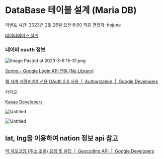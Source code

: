 # DataBase 테이블 설계 (Maria DB)

이벤트 시간: 2023년 2월 26일 오전 6:00
최종 편집자: hojune

[데이터베이스 설계](https://www.notion.so/45aed40582124cf2a00bde3d9e488bc7)

### 네이버 oauth 정보

![Image Pasted at 2023-3-6 15-31.png](https://lab.ssafy.com/s08-ai-speech-sub2/S08P22A701/-/raw/feature/docs/docs/DataBase%20%ED%85%8C%EC%9D%B4%EB%B8%94%20%EC%84%A4%EA%B3%84/Image_Pasted_at_2023-3-6_15-31.png)

[Spring - Google Login API 연동 (No Library)](https://gdtbgl93.tistory.com/182)

[웹 서버 애플리케이션용 OAuth 2.0 사용      |  Authorization  |  Google Developers](https://developers.google.com/identity/protocols/oauth2/web-server?hl=ko#httprest_1)

카카오

[Kakao Developers](https://developers.kakao.com/docs/latest/ko/kakaologin/rest-api)

![Untitled](https://lab.ssafy.com/s08-ai-speech-sub2/S08P22A701/-/raw/feature/docs/docs/DataBase%20%ED%85%8C%EC%9D%B4%EB%B8%94%20%EC%84%A4%EA%B3%84/Untitled%201.png)

![Untitled](https://lab.ssafy.com/s08-ai-speech-sub2/S08P22A701/-/raw/feature/docs/docs/DataBase%20%ED%85%8C%EC%9D%B4%EB%B8%94%20%EC%84%A4%EA%B3%84/Untitled.png)

## lat, lng을 이용하여 nation 정보 api 참고

[역 지오코딩 (주소 조회) 요청 및 응답      |  Geocoding API  |  Google Developers](https://developers.google.com/maps/documentation/geocoding/requests-reverse-geocoding?hl=ko)
